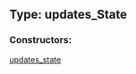 ## Type: updates\_State  

### Constructors:

[updates\_state](../constructors/updates\_state.md)  

